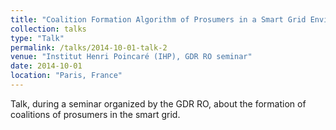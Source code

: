 ```yaml
---
title: "Coalition Formation Algorithm of Prosumers in a Smart Grid Environment"
collection: talks
type: "Talk"
permalink: /talks/2014-10-01-talk-2
venue: "Institut Henri Poincaré (IHP), GDR RO seminar"
date: 2014-10-01
location: "Paris, France"
---
```


Talk, during a seminar organized by the GDR RO, about the formation of coalitions of prosumers in the smart grid.